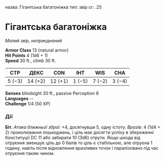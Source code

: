 назва: Гігантська багатоніжка тип: звір cr: .25

# Гігантська багатоніжка
_Малий звір, неприєднаний_

**Armor Class** 13 (natural armor)    
**Hit Points** 4 (1d6 + 1)    
**Speed** 30 ft., climb 30 ft.

| СТР    | ДЕКС    | CON     | ІНТ    | WIS    | CHA    |
| ------ | ------- | ------- | ------ | ------ | ------ |
| 5 (−3) | 14 (+2) | 12 (+1) | 1 (−5) | 7 (−2) | 3 (−4) |

**Senses** blindsight 30 ft., passive Perception 8    
**Languages** --    
**Challenge** 1/4 (50 XP)

### Дії
**Біт.** _Атака ближньої зброї:_ +4, досягнувши 5, одну істоту. _Вразів:_ 4 (1d4 + 2) проколювання пошкоджень, і ціль має досягти успіху в збереженні Конституції DC 11 або забирати 10 (3d6) отрути. Якщо шкода від отруєння зменшує ціль до 0 балів то ціль є стабільною, але отруєна 1 годину, навіть після відновлення вразливих точок і паралізовано під час отруєння таким чином. 